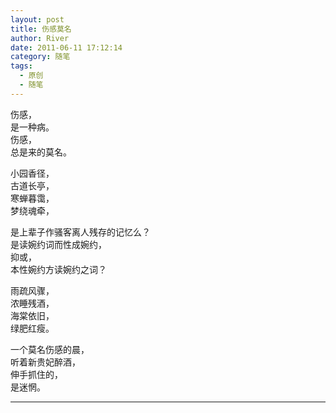 ```yaml
---
layout: post
title: 伤感莫名
author: River
date: 2011-06-11 17:12:14
category: 随笔
tags:
  - 原创
  - 随笔
---
```


伤感，  
是一种病。  
伤感，  
总是来的莫名。

<!-- more -->

小园香径，  
古道长亭，  
寒蝉暮霭，  
梦绕魂牵，

是上辈子作骚客离人残存的记忆么？  
是读婉约词而性成婉约，  
抑或，  
本性婉约方读婉约之词？

雨疏风骤，  
浓睡残酒，  
海棠依旧，  
绿肥红瘦。

一个莫名伤感的晨，  
听着新贵妃醉酒，  
伸手抓住的，  
是迷惘。

---
